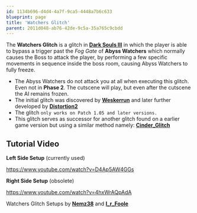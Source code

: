 ```yaml
---
id: 1134b696-d4d4-4a7f-9ca5-4448a7b6c633
blueprint: page
title: 'Watchers Glitch'
parent: 2011d048-ab76-42de-9c5a-35a765c9cbdd
---
```

The **Watchers Glitch** is a glitch in [**Dark Souls III**](/darksouls3) in which the player is able to bypass a trigger past the *Fog Gate* of **Abyss Watchers** which normally causes the Boss to attack the player, by performing a few specific movements in sequence inside the boss room, causing Abyss Watchers to fully freeze.

- The Abyss Watchers do not attack you at all when executing this glitch. Even not in **Phase 2**. The cutscene will play, but even after the cutscene the AI remains frozen.
- The initial glitch was discovered by [**Weskerrun**](//youtube.com/channel/UCMheSnhQp_3c7EFcGUdl7mA) and later further developed by [**Distortion2**](//twitch.tv/distortion2)
- The glitch `only works on Patch 1.05 and later versions.`
- This glitch serves as successor for another glitch found on a earlier game version but using a similar method namely: [**Cinder\_Glitch**](/darksouls3/cinder-glitch)

## Tutorial Video

**Left Side Setup** (currently used)

https://www.youtube.com/watch?v=D4Ap5AW4GGs

**Right Side Setup** (obsolete)

https://www.youtube.com/watch?v=4hxWrAQpAdA

Watchers Glitch Setups by [**Nemz38**](//youtube.com/channel/UCMelEa1ejNbyR2f1zzvyqcw) and [**I\_r\_Foole**](//youtube.com/channel/UC_NM92jnmS5yMdBR9t_w4dA)
